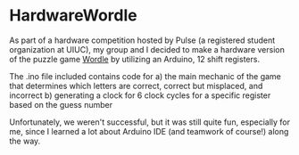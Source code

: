 # HardwareWordle

As part of a hardware competition hosted by Pulse (a registered student organization at UIUC), my group and I decided to make a hardware version of the puzzle game [Wordle](https://www.nytimes.com/games/wordle/index.html) by utilizing an Arduino, 12 shift registers.

The .ino file included contains code for
a) the main mechanic of the game that determines which letters are correct, correct but misplaced, and incorrect
b) generating a clock for 6 clock cycles for a specific register based on the guess number

Unfortunately, we weren't successful, but it was still quite fun, especially for me, since I learned a lot about Arduino IDE (and teamwork of course!) along the way.
